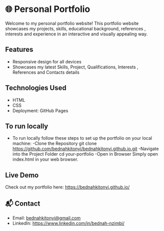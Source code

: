 # 🌐 Personal Portfolio

Welcome to my personal portfolio website! This portfolio website showcases my projects, skills, educational background, references , interests and experience in an interactive and visually appealing way.

## Features
- Responsive design for all devices
- Showcases my latest Skills, Project, Qualifications, Interests , References and Contacts details

## Technologies Used
- HTML
- CSS
- Deployment: GitHub Pages
## To run locally

- To run locally follow these steps to set up the portfolio on your local machine:
-Clone the Repository git clone https://github.com/bednahkitonyi/bednahkitonyi.github.io.git
-Navigate into the Project Folder cd your-portfolio
-Open in Browser Simply open index.html in your web browser.

## Live Demo
Check out my portfolio here: https://bednahkitonyi.github.io/ 

## 📬 Contact
- Email: bednahkitonyi@gmail.com
- LinkedIn: https://www.linkedin.com/in/bednah-nzimbi/
